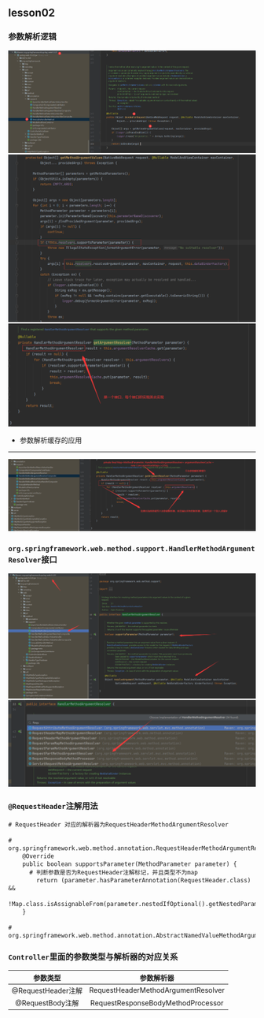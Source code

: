 ## lesson02
### 参数解析逻辑
![img.png](picture/img1.png)
![img.png](picture/img2.png)
![img.png](picture/img3.png)
* 参数解析缓存的应用
---
![img.png](picture/img6.png)
### ```org.springframework.web.method.support.HandlerMethodArgumentResolver```接口
![img.png](picture/img4.png)
![img.png](picture/img5.png)
### ```@RequestHeader```注解用法
```shell
# RequestHeader 对应的解析器为RequestHeaderMethodArgumentResolver

# org.springframework.web.method.annotation.RequestHeaderMethodArgumentResolver.supportsParameter
	@Override
	public boolean supportsParameter(MethodParameter parameter) {
	  # 判断参数是否为RequestHeader注解标记，并且类型不为map
		return (parameter.hasParameterAnnotation(RequestHeader.class) &&
				!Map.class.isAssignableFrom(parameter.nestedIfOptional().getNestedParameterType()));
	}

# org.springframework.web.method.annotation.AbstractNamedValueMethodArgumentResolver.resolveArgument
```
### ```Controller```里面的参数类型与解析器的对应关系
|       参数类型       |                参数解析器                |
|:----------------:|:-----------------------------------:|
| @RequestHeader注解 | RequestHeaderMethodArgumentResolver |
|  @RequestBody注解  | RequestResponseBodyMethodProcessor  |



